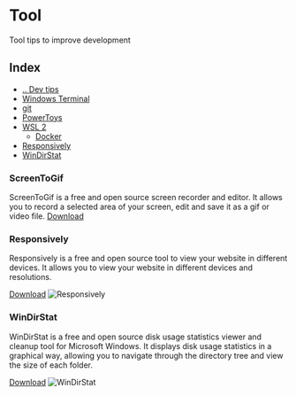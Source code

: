 # Tool
Tool tips to improve development



## Index
- [.. Dev tips](/README.md)
- [Windows Terminal](/Tools/WindowsTerminal.md)
- [git](/Tools/Git.md)
- [PowerToys](/Tools/PowerToys.md)
- [WSL 2](/Tools/wsl2.md)
  - [Docker](/Tools/wsl2-docker.md)
- [Responsively](#tool-Responsively)
- [WinDirStat](#tool-WinDirStat)


### ScreenToGif <a name="tool-ScreenToGif"></a>
ScreenToGif is a free and open source screen recorder and editor. It allows you to record a selected area of your screen, edit and save it as a gif or video file.
[Download](https://www.screentogif.com/)


### Responsively <a name="tool-Responsively"></a>
Responsively is a free and open source tool to view your website in different devices. It allows you to view your website in different devices and resolutions.

[Download](https://responsively.app/)
![Responsively](https://responsively.app/assets/img/screenshot.png "Responsively")


### WinDirStat <a name="tool-WinDirStat"></a>
WinDirStat is a free and open source disk usage statistics viewer and cleanup tool for Microsoft Windows. It displays disk usage statistics in a graphical way, allowing you to navigate through the directory tree and view the size of each folder.

[Download](https://en.softonic.com/download/windirstat-portable/windows/post-download)
![WinDirStat](https://upload.wikimedia.org/wikipedia/commons/thumb/7/72/Windirstat.png/1280px-Windirstat.png "WinDirStat")
